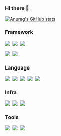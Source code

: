 ### Hi there 👋

[![Anurag's GitHub stats](https://github-readme-stats.vercel.app/api?username=strong1133&show_icons=true&theme=tokyonight)](https://github.com/anuraghazra/github-readme-stats)

### Framework
<img src="https://img.shields.io/badge/Node.js-339933?style=flat-round&logo=Node.js&logoColor=white"/></a>&nbsp;
<img src="https://img.shields.io/badge/NestJS-E0234E?style=flat-round&logo=NestJS&logoColor=white"/></a>&nbsp;
<img src="https://img.shields.io/badge/Flutter-02569B?style=flat-round&logo=Flutter&logoColor=white"/></a>&nbsp;

<img src="https://img.shields.io/badge/SpringBoot-6DB33F?style=flat-round&logo=SpringBoot&logoColor=white"/></a>&nbsp;
<img src="https://img.shields.io/badge/Flask-000000?style=flat-round&logo=Flask&logoColor=white"/></a>&nbsp;


### Language
<img src="https://img.shields.io/badge/JavaScript-F7DF1E?style=flat-round&logo=JavaScript&logoColor=white"/></a>&nbsp;
<img src="https://img.shields.io/badge/TypeScript-3178C6?style=flat-round&logo=TypeScript&logoColor=white"/></a>&nbsp;
<img src="https://img.shields.io/badge/Dart-0175C2?style=flat-round&logo=Dart&logoColor=white"/></a>&nbsp;
<img src="https://img.shields.io/badge/Java-007396?style=flat-round&logo=Java&logoColor=black"/></a>&nbsp;
<img src="https://img.shields.io/badge/Python-3766AB?style=flat-round&logo=Python&logoColor=white"/></a>&nbsp;

### Infra
<img src="https://img.shields.io/badge/Docker-2496ED?style=flat-round&logo=Docker&logoColor=white"/></a>&nbsp;
<img src="https://img.shields.io/badge/NGINX-009639?style=flat-round&logo=NGINX&logoColor=white"/></a>&nbsp;
<img src="https://img.shields.io/badge/Jenkins-D24939?style=flat-round&logo=Jenkins&logoColor=white"/></a>&nbsp;


### Tools
<img src="https://img.shields.io/badge/VSCode-000000?style=flat-round&logo=Visual Studio Code&logoColor=white"/></a>&nbsp;
<img src="https://img.shields.io/badge/IntelliJ IDEA-000000?style=flat-round&logo=IntelliJ IDEA&logoColor=white"/></a>&nbsp;
<img src="https://img.shields.io/badge/PyCharm-000000?style=flat-round&logo=PyCharm&logoColor=white"/></a>&nbsp;



